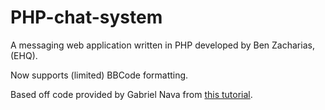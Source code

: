 # PHP-chat-system
A messaging web application written in PHP developed by Ben Zacharias, (EHQ).

Now supports (limited) BBCode formatting.

Based off code provided by Gabriel Nava from [this tutorial](https://code.tutsplus.com/tutorials/how-to-create-a-simple-web-based-chat-application--net-5931).
